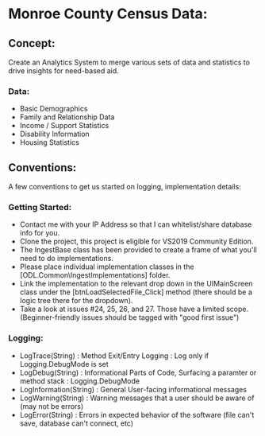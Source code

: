 # Monroe County Census Data:

## Concept:
Create an Analytics System to merge various sets of data and statistics to drive insights for need-based aid.

### Data:

 - Basic Demographics
 - Family and Relationship Data
 - Income / Support Statistics
 - Disability Information
 - Housing Statistics

## Conventions:
A few conventions to get us started on logging, implementation details:

### Getting Started:
- Contact me with your IP Address so that I can whitelist/share database info for you.
- Clone the project, this project is eligible for VS2019 Community Edition.
- The IngestBase class has been provided to create a frame of what you'll need to do implementations.
- Please place individual implementation classes in the [ODL.Common\IngestImplementations] folder.
- Link the implementation to the relevant drop down in the UIMainScreen class under the [btnLoadSelectedFile_Click] method (there should be a logic tree there for the dropdown).
- Take a look at issues #24, 25, 26, and 27. Those have a limited scope. (Beginner-friendly issues should be tagged with "good first issue")

### Logging:
 - LogTrace(String) : Method Exit/Entry Logging : Log only if Logging.DebugMode is set
 - LogDebug(String) : Informational Parts of Code, Surfacing a paramter or method stack : Logging.DebugMode
 - LogInformation(String) : General User-facing informational messages
 - LogWarning(String) : Warning messages that a user should be aware of (may not be errors)
 - LogError(String) : Errors in expected behavior of the software (file can't save, database can't connect, etc)

